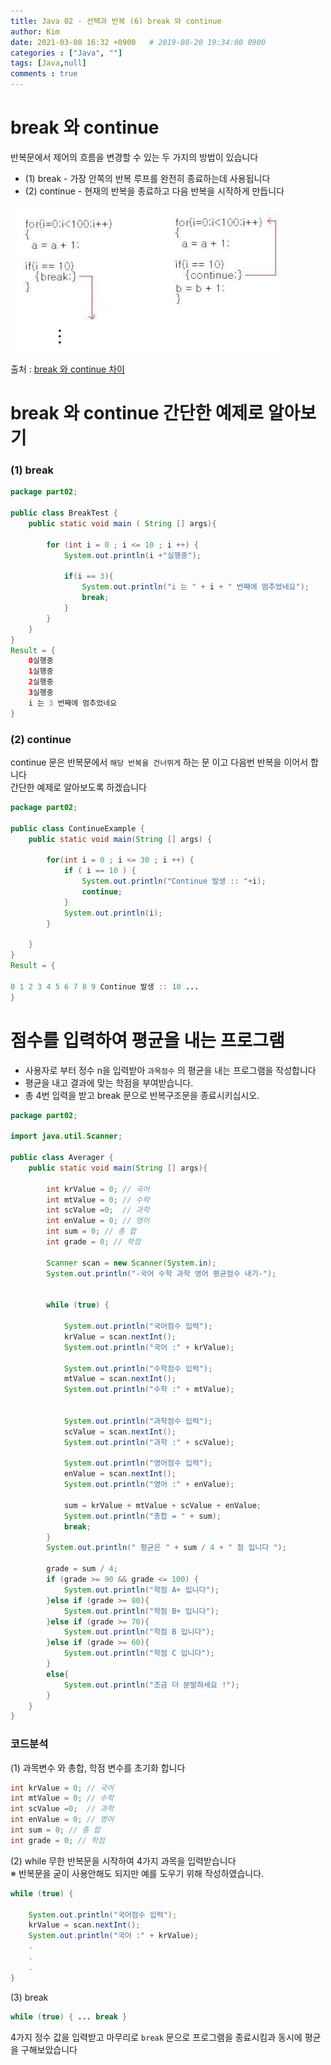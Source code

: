 ```yaml
---
title: Java 02 - 선택과 반복 (6) break 와 continue
author: Kim
date: 2021-03-08 16:32 +0900   # 2019-08-20 19:34:00 0900
categories : ["Java", ""]
tags: [Java,null]
comments : true
---
```


# break 와 continue

반복문에서 제어의 흐름을 변경할 수 있는 두 가지의 방법이 있습니다<br>

* (1) break - 가장 안쪽의 반복 루프를 완전히 종료하는데 사용됩니다
* (2) continue - 현재의 반복을 종료하고 다음 반복을 시작하게 만듭니다<br>


<img src = "/post/images/bc.PNG"><br>


출처 : <a href = "https://endlessthirst.tistory.com/105">break 와 continue 차이</a>


# break 와 continue 간단한 예제로 알아보기

### (1) break 

```java
package part02;

public class BreakTest {
    public static void main ( String [] args){

        for (int i = 0 ; i <= 10 ; i ++) {
            System.out.println(i +"실행중");

            if(i == 3){
                System.out.println("i 는 " + i + " 번째에 멈추었네요");
                break;
            }
        }
    }
}
Result = {
    0실행중
    1실행중
    2실행중
    3실행중
    i 는 3 번째에 멈추었네요
}
```

### (2) continue

continue 문은 반복문에서 `` 해당 반복을 건너뛰게 `` 하는 문 이고 다음번 반복을 이어서 합니다<br>
간단한 예제로 알아보도록 하겠습니다<br>

```java
package part02;

public class ContinueExample {
    public static void main(String [] args) {

        for(int i = 0 ; i <= 30 ; i ++) {
            if ( i == 10 ) {
                System.out.println("Continue 발생 :: "+i);
                continue;
            }
            System.out.println(i);
        }

    }
}
Result = {

0 1 2 3 4 5 6 7 8 9 Continue 발생 :: 10 ...
}
```


# 점수를 입력하여 평균을 내는 프로그램

* 사용자로 부터 정수 n을 입력받아 ``과목점수`` 의 평균을 내는 프로그램을 작성합니다
* 평균을 내고 결과에 맞는 학점을 부여받습니다.
* 총 4번 입력을 받고 break 문으로 반복구조문을 종료시키십시오.



```java
package part02;

import java.util.Scanner;

public class Averager {
    public static void main(String [] args){

        int krValue = 0; // 국어
        int mtValue = 0; // 수학
        int scValue =0;  // 과학
        int enValue = 0; // 영어
        int sum = 0; // 총 합
        int grade = 0; // 학점

        Scanner scan = new Scanner(System.in);
        System.out.println("-국어 수학 과학 영어 평균점수 내기-");


        while (true) {

            System.out.println("국어점수 입력");
            krValue = scan.nextInt();
            System.out.println("국어 :" + krValue);

            System.out.println("수학점수 입력");
            mtValue = scan.nextInt();
            System.out.println("수학 :" + mtValue);


            System.out.println("과학점수 입력");
            scValue = scan.nextInt();
            System.out.println("과학 :" + scValue);

            System.out.println("영어점수 입력");
            enValue = scan.nextInt();
            System.out.println("영어 :" + enValue);

            sum = krValue + mtValue + scValue + enValue;
            System.out.println("총합 = " + sum);
            break;
        }
        System.out.println(" 평균은 " + sum / 4 + " 점 입니다 ");

        grade = sum / 4;
        if (grade >= 90 && grade <= 100) {
            System.out.println("학점 A+ 입니다");
        }else if (grade >= 80){
            System.out.println("학점 B+ 입니다");
        }else if (grade >= 70){
            System.out.println("학점 B 입니다");
        }else if (grade >= 60){
            System.out.println("학점 C 입니다");
        }
        else{
            System.out.println("조금 더 분발하세요 !");
        }
    }
}
```

### 코드분석

(1) 과목변수 와 총합, 학점 변수를 초기화 합니다
```java
int krValue = 0; // 국어
int mtValue = 0; // 수학
int scValue =0;  // 과학
int enValue = 0; // 영어
int sum = 0; // 총 합
int grade = 0; // 학점  
```

(2) while 무한 반복문을 시작하여 4가지 과목을 입력받습니다<br>
※ 반복문을 굳이 사용안해도 되지만 예를 도우기 위해 작성하였습니다.

```java
while (true) {

    System.out.println("국어점수 입력");
    krValue = scan.nextInt();
    System.out.println("국어 :" + krValue);
    .
    .
    .
}
```

(3) break

```java
while (true) { ... break }
```

4가지 정수 값을 입력받고 마무리로 `` break `` 문으로 프로그램을 종료시킴과 동시에 평균을 구해보았습니다<br>